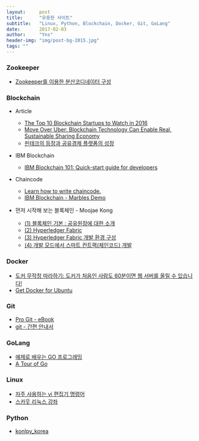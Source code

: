 ```yaml
---
layout:     post
title:      "유용한 사이트"
subtitle:   "Linux, Python, Blockchain, Docker, Git, GoLang"
date:       2017-02-03
author:     "Yns"
header-img: "img/post-bg-2015.jpg"
tags: ""
---
```


### Zookeeper  
- [Zookeeper를 이용한 분산코디네이터 구성](https://www.joinc.co.kr/w/man/12/zookeeper/tutorial)



### Blockchain

- Article
	- [The Top 10 Blockchain Startups to Watch in 2016](http://www.finyear.com/The-Top-10-Blockchain-Startups-to-Watch-in-2016_a35181.html)
	- [Move Over Uber: Blockchain Technology Can Enable Real, Sustainable Sharing Economy](https://bitcoinmagazine.com/articles/move-over-uber-blockchain-technology-can-enable-real-sustainable-sharing-economy-1480629178/)
	- [핀테크의 등장과 공유경제 플랫폼의 성장](http://blog.lgcns.com/1096)

- IBM Blockchain
	- [IBM Blockchain 101: Quick-start guide for developers](https://www.ibm.com/developerworks/cloud/library/cl-ibm-blockchain-101-quick-start-guide-for-developers-bluemix-trs/index.html)


- Chaincode
	- [Learn how to write chaincode.](https://github.com/IBM-Blockchain/learn-chaincode)
	- [IBM Blockchain - Marbles Demo](https://github.com/IBM-Blockchain/marbles)

- 먼저 시작해 보는 블록체인 - Moojae Kong
	- [(1) 블록체인 기본 : 공유원장에 대한 소개](https://developer.ibm.com/kr/cloud/bluemix/2017/01/08/blockchain-basic-01-introduction-to-distributed-ledgers/)
	- [(2) Hyperledger Fabric](https://developer.ibm.com/kr/cloud/bluemix/blockchain/2017/01/15/blockchain-basic-02-hyperledger-fabric-overview/)
	- [(3) Hyperledger Fabric 개발 환경 구성](https://developer.ibm.com/kr/cloud/bluemix/blockchain/2017/01/26/blockchain-basic-03-build_development_environment/)
	- [(4) 개발 모드에서 스마트 컨트랙(체인코드) 개발](https://developer.ibm.com/kr/cloud/bluemix/blockchain/2017/01/26/hyperledger_fabric_chaincode_develpement_by_devmode/)


### Docker

- [도커 무작정 따라하기: 도커가 처음인 사람도 60분이면 웹 서버를 올릴 수 있습니다!](http://www.slideshare.net/pyrasis/docker-fordummies-44424016)
- [Get Docker for Ubuntu](https://docs.docker.com/engine/installation/linux/ubuntu/)


### Git

- [Pro Git - eBook](https://git-scm.com/book/ko/v2)
- [git - 간편 안내서](http://rogerdudler.github.io/git-guide/index.ko.html)


### GoLang

- [예제로 배우는 GO 프로그래밍](http://golang.site)
- [A Tour of Go](https://go-tour-kr.appspot.com)

### Linux

- [자주 사용하는 vi 편집기 명령어](http://roketdive.tistory.com/80)
- [스카웃 리눅스 강좌](http://blog.naver.com/skout123/50129184315)

### Python

-  [konlpy_korea](http://konlpy.org/ko/latest/api/konlpy.tag/)

